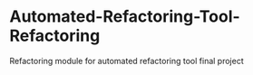 # Automated-Refactoring-Tool-Refactoring
Refactoring module for automated refactoring tool final project
